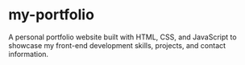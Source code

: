 # my-portfolio
A personal portfolio website built with HTML, CSS, and JavaScript to showcase my front-end development skills, projects, and contact information.
